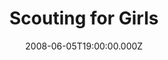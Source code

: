 ---
title: "Scouting for Girls"
venue: "Portsmouth Guildhall"
date: 2008-06-05T19:00:00.000Z
permalink: /almanac/live/2008-06-05-scouting-for-girls/index.html
lat: 50.796310
long: -1.093110
---